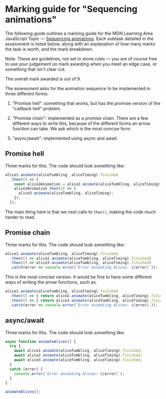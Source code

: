 
# Marking guide for "Sequencing animations"

The following guide outlines a marking guide for the MDN Learning Area JavaScript Topic — [Sequencing animations](https://developer.mozilla.org/en-US/Learn/JavaScript/Asynchronous/Sequencing_animations). Each subtask detailed in the assessment is listed below, along with an explanation of how many marks the task is worth, and the mark breakdown.

Note: These are guidelines, not set in stone rules — you are of course free to use your judgement on mark awarding when you meet an edge case, or something that isn't clear cut.

The overall mark awarded is out of 9.

The assessment asks for the animation sequence to be implemented in three different forms:

1. "Promise hell": something that works, but has the promise version of the "callback hell" problem.

2. "Promise chain": implemented as a promise chain. There are a few different ways to write this, because of the different forms an arrow function can take. We ask which is the most concise form.

3. "async/await": implemented using async and await.

## Promise hell

Three marks for this. The code should look something like:

```js
alice1.animate(aliceTumbling, aliceTiming).finished
  .then(() => {
    const alice2Animation = alice2.animate(aliceTumbling, aliceTiming).finished;
    alice2Animation.then(() => {
      alice3.animate(aliceTumbling, aliceTiming);
    });
  });
```

The main thing here is that we nest calls to `then()`, making the code much harder to read.

## Promise chain

Three marks for this. The code should look something like:

```js
alice1.animate(aliceTumbling, aliceTiming).finished
  .then(() => alice2.animate(aliceTumbling, aliceTiming).finished)
  .then(() => alice3.animate(aliceTumbling, aliceTiming).finished)
  .catch(error => console.error(`Error animating Alices: ${error}`));
```

This is the most concise version. It would be fine to have some different ways of writing the arrow functions, such as:

```js
alice1.animate(aliceTumbling, aliceTiming).finished
  .then(() => { return alice2.animate(aliceTumbling, aliceTiming).finished; })
  .then(() => { return alice3.animate(aliceTumbling, aliceTiming).finished; })
  .catch(error => console.error(`Error animating Alices: ${error}`));
```

## async/await

Three marks for this. The code should look something like:

```js
async function animateAlices() {
  try {
    await alice1.animate(aliceTumbling, aliceTiming).finished;
    await alice2.animate(aliceTumbling, aliceTiming).finished;
    await alice3.animate(aliceTumbling, aliceTiming).finished;
  }
  catch (error) {
    console.error(`Error animating Alices: ${error}`);
  }
}

animateAlices();
```

